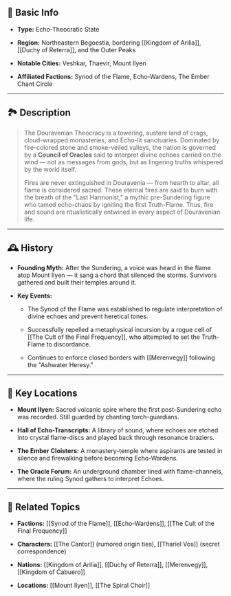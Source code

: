 ## 📍 Basic Info

- **Type:** Echo-Theocratic State
    
- **Region:** Northeastern Begoestia, bordering [[Kingdom of Arilia]], [[Duchy of Reterra]], and the Outer Peaks
    
- **Notable Cities:** Veshkar, Thaevir, Mount Ilyen
    
- **Affiliated Factions:** Synod of the Flame, Echo-Wardens, The Ember Chant Circle
    

---

## 🏞️ Description

> The Douravenian Theocracy is a towering, austere land of crags, cloud-wrapped monasteries, and Echo-lit sanctuaries. Dominated by fire-colored stone and smoke-veiled valleys, the nation is governed by a **Council of Oracles** said to interpret divine echoes carried on the wind — not as messages from gods, but as lingering truths whispered by the world itself.
> 
> Fires are never extinguished in Douravenia — from hearth to altar, all flame is considered sacred. These eternal fires are said to burn with the breath of the "Last Harmonist," a mythic pre-Sundering figure who tamed echo-chaos by igniting the first Truth-Flame. Thus, fire and sound are ritualistically entwined in every aspect of Douravenian life.

---

## 🕰️ History

- **Founding Myth:** After the Sundering, a voice was heard in the flame atop Mount Ilyen — it sang a chord that silenced the storms. Survivors gathered and built their temples around it.
    
- **Key Events:**
    
    - The Synod of the Flame was established to regulate interpretation of divine echoes and prevent heretical tones.
        
    - Successfully repelled a metaphysical incursion by a rogue cell of [[The Cult of the Final Frequency]], who attempted to set the Truth-Flame to discordance.
        
    - Continues to enforce closed borders with [[Merenvegy]] following the "Ashwater Heresy."
        

---

## 🌟 Key Locations

- **Mount Ilyen:** Sacred volcanic spire where the first post-Sundering echo was recorded. Still guarded by chanting torch-guardians.
    
- **Hall of Echo-Transcripts:** A library of sound, where echoes are etched into crystal flame-discs and played back through resonance braziers.
    
- **The Ember Cloisters:** A monastery-temple where aspirants are tested in silence and firewalking before becoming Echo-Wardens.
    
- **The Oracle Forum:** An underground chamber lined with flame-channels, where the ruling Synod gathers to interpret Echoes.
    

---

## 🔗 Related Topics

- **Factions:** [[Synod of the Flame]], [[Echo-Wardens]], [[The Cult of the Final Frequency]]
    
- **Characters:** [[The Cantor]] (rumored origin ties), [[Thariel Vos]] (secret correspondence)
    
- **Nations:** [[Kingdom of Arilia]], [[Duchy of Reterra]], [[Merenvegy]], [[Kingdom of Cabuero]]
    
- **Locations:** [[Mount Ilyen]], [[The Spiral Choir]]